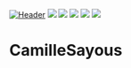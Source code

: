 [![Header](https://github.com/CamilleSA/CamilleSayous/blob/main/HeaderGithub.png "Header")](https://some-url.dev/)
![](https://img.shields.io/badge/Code-Python-informational?style=flat&logo=python&logoColor=white&color=6e67b6)
![](https://img.shields.io/badge/Code-C-informational?style=flat&logo=c&logoColor=white&color=6e67b6)
![](https://img.shields.io/badge/Code-C++-6e67b6.svg?style=flat&logo=c%2B%2B)
![](https://img.shields.io/badge/Code-CSharp-6e67b6.svg?style=flat&logo=csharp)
![](https://img.shields.io/badge/Code-HTML-6e67b6.svg?style=flat&logo=html)

# CamilleSayous
